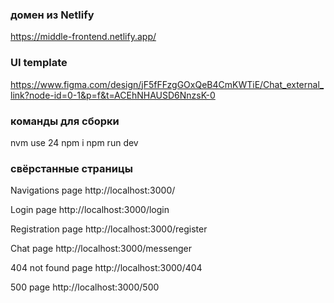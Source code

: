 ### домен из Netlify

https://middle-frontend.netlify.app/

### UI template

https://www.figma.com/design/jF5fFFzgGOxQeB4CmKWTiE/Chat_external_link?node-id=0-1&p=f&t=ACEhNHAUSD6NnzsK-0

### команды для сборки

nvm use 24
npm i
npm run dev

### свёрстанные страницы

Navigations page
http://localhost:3000/

Login page
http://localhost:3000/login

Registration page
http://localhost:3000/register

Chat page
http://localhost:3000/messenger

404 not found page
http://localhost:3000/404

500 page
http://localhost:3000/500
